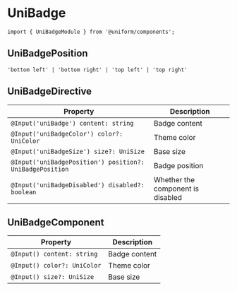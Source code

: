 # UniBadge

`import { UniBadgeModule } from '@uniform/components';`

## UniBadgePosition

`'bottom left' | 'bottom right' | 'top left' | 'top right'`

## UniBadgeDirective

| Property                                                 | Description                        |
|----------------------------------------------------------|------------------------------------|
| `@Input('uniBadge') content: string`                     | Badge content                      |
| `@Input('uniBadgeColor') color?: UniColor`               | Theme color                        |
| `@Input('uniBadgeSize') size?: UniSize`                  | Base size                          |
| `@Input('uniBadgePosition') position?: UniBadgePosition` | Badge position                     |
| `@Input('uniBadgeDisabled') disabled?: boolean`          | Whether the component is disabled  |

## UniBadgeComponent

| Property                    | Description                        |
|-----------------------------|------------------------------------|
| `@Input() content: string`  | Badge content                      |
| `@Input() color?: UniColor` | Theme color                        |
| `@Input() size?: UniSize`   | Base size                          |
